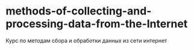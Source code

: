 # methods-of-collecting-and-processing-data-from-the-Internet
Курс по методам сбора и обработки данных из сети интернет
